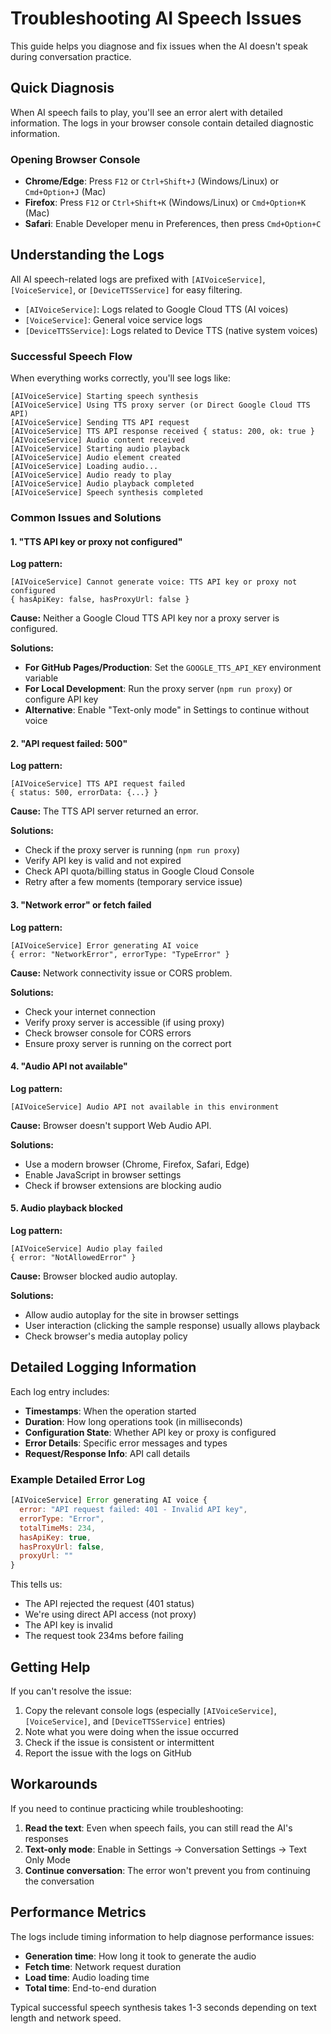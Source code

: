 # Troubleshooting AI Speech Issues

This guide helps you diagnose and fix issues when the AI doesn't speak during conversation practice.

## Quick Diagnosis

When AI speech fails to play, you'll see an error alert with detailed information. The logs in your browser console contain detailed diagnostic information.

### Opening Browser Console

- **Chrome/Edge**: Press `F12` or `Ctrl+Shift+J` (Windows/Linux) or `Cmd+Option+J` (Mac)
- **Firefox**: Press `F12` or `Ctrl+Shift+K` (Windows/Linux) or `Cmd+Option+K` (Mac)
- **Safari**: Enable Developer menu in Preferences, then press `Cmd+Option+C`

## Understanding the Logs

All AI speech-related logs are prefixed with `[AIVoiceService]`, `[VoiceService]`, or `[DeviceTTSService]` for easy filtering.

- `[AIVoiceService]`: Logs related to Google Cloud TTS (AI voices)
- `[VoiceService]`: General voice service logs
- `[DeviceTTSService]`: Logs related to Device TTS (native system voices)

### Successful Speech Flow

When everything works correctly, you'll see logs like:

```
[AIVoiceService] Starting speech synthesis
[AIVoiceService] Using TTS proxy server (or Direct Google Cloud TTS API)
[AIVoiceService] Sending TTS API request
[AIVoiceService] TTS API response received { status: 200, ok: true }
[AIVoiceService] Audio content received
[AIVoiceService] Starting audio playback
[AIVoiceService] Audio element created
[AIVoiceService] Loading audio...
[AIVoiceService] Audio ready to play
[AIVoiceService] Audio playback completed
[AIVoiceService] Speech synthesis completed
```

### Common Issues and Solutions

#### 1. "TTS API key or proxy not configured"

**Log pattern:**
```
[AIVoiceService] Cannot generate voice: TTS API key or proxy not configured
{ hasApiKey: false, hasProxyUrl: false }
```

**Cause:** Neither a Google Cloud TTS API key nor a proxy server is configured.

**Solutions:**
- **For GitHub Pages/Production**: Set the `GOOGLE_TTS_API_KEY` environment variable
- **For Local Development**: Run the proxy server (`npm run proxy`) or configure API key
- **Alternative**: Enable "Text-only mode" in Settings to continue without voice

#### 2. "API request failed: 500"

**Log pattern:**
```
[AIVoiceService] TTS API request failed
{ status: 500, errorData: {...} }
```

**Cause:** The TTS API server returned an error.

**Solutions:**
- Check if the proxy server is running (`npm run proxy`)
- Verify API key is valid and not expired
- Check API quota/billing status in Google Cloud Console
- Retry after a few moments (temporary service issue)

#### 3. "Network error" or fetch failed

**Log pattern:**
```
[AIVoiceService] Error generating AI voice
{ error: "NetworkError", errorType: "TypeError" }
```

**Cause:** Network connectivity issue or CORS problem.

**Solutions:**
- Check your internet connection
- Verify proxy server is accessible (if using proxy)
- Check browser console for CORS errors
- Ensure proxy server is running on the correct port

#### 4. "Audio API not available"

**Log pattern:**
```
[AIVoiceService] Audio API not available in this environment
```

**Cause:** Browser doesn't support Web Audio API.

**Solutions:**
- Use a modern browser (Chrome, Firefox, Safari, Edge)
- Enable JavaScript in browser settings
- Check if browser extensions are blocking audio

#### 5. Audio playback blocked

**Log pattern:**
```
[AIVoiceService] Audio play failed
{ error: "NotAllowedError" }
```

**Cause:** Browser blocked audio autoplay.

**Solutions:**
- Allow audio autoplay for the site in browser settings
- User interaction (clicking the sample response) usually allows playback
- Check browser's media autoplay policy

## Detailed Logging Information

Each log entry includes:

- **Timestamps**: When the operation started
- **Duration**: How long operations took (in milliseconds)
- **Configuration State**: Whether API key or proxy is configured
- **Error Details**: Specific error messages and types
- **Request/Response Info**: API call details

### Example Detailed Error Log

```javascript
[AIVoiceService] Error generating AI voice {
  error: "API request failed: 401 - Invalid API key",
  errorType: "Error",
  totalTimeMs: 234,
  hasApiKey: true,
  hasProxyUrl: false,
  proxyUrl: ""
}
```

This tells us:
- The API rejected the request (401 status)
- We're using direct API access (not proxy)
- The API key is invalid
- The request took 234ms before failing

## Getting Help

If you can't resolve the issue:

1. Copy the relevant console logs (especially `[AIVoiceService]`, `[VoiceService]`, and `[DeviceTTSService]` entries)
2. Note what you were doing when the issue occurred
3. Check if the issue is consistent or intermittent
4. Report the issue with the logs on GitHub

## Workarounds

If you need to continue practicing while troubleshooting:

1. **Read the text**: Even when speech fails, you can still read the AI's responses
2. **Text-only mode**: Enable in Settings → Conversation Settings → Text Only Mode
3. **Continue conversation**: The error won't prevent you from continuing the conversation

## Performance Metrics

The logs include timing information to help diagnose performance issues:

- **Generation time**: How long it took to generate the audio
- **Fetch time**: Network request duration
- **Load time**: Audio loading time
- **Total time**: End-to-end duration

Typical successful speech synthesis takes 1-3 seconds depending on text length and network speed.

